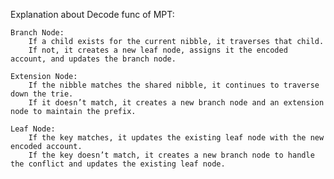 Explanation about Decode func of MPT:

    Branch Node:
        If a child exists for the current nibble, it traverses that child.
        If not, it creates a new leaf node, assigns it the encoded account, and updates the branch node.

    Extension Node:
        If the nibble matches the shared nibble, it continues to traverse down the trie.
        If it doesn’t match, it creates a new branch node and an extension node to maintain the prefix.

    Leaf Node:
        If the key matches, it updates the existing leaf node with the new encoded account.
        If the key doesn’t match, it creates a new branch node to handle the conflict and updates the existing leaf node.